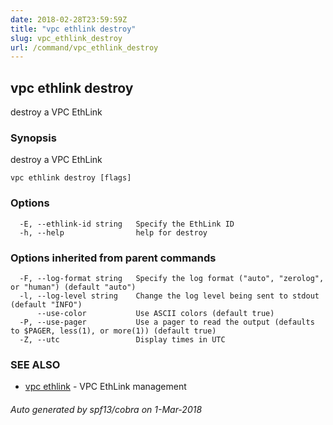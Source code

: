 ```yaml
---
date: 2018-02-28T23:59:59Z
title: "vpc ethlink destroy"
slug: vpc_ethlink_destroy
url: /command/vpc_ethlink_destroy
---
```

## vpc ethlink destroy

destroy a VPC EthLink

### Synopsis


destroy a VPC EthLink

```
vpc ethlink destroy [flags]
```

### Options

```
  -E, --ethlink-id string   Specify the EthLink ID
  -h, --help                help for destroy
```

### Options inherited from parent commands

```
  -F, --log-format string   Specify the log format ("auto", "zerolog", or "human") (default "auto")
  -l, --log-level string    Change the log level being sent to stdout (default "INFO")
      --use-color           Use ASCII colors (default true)
  -P, --use-pager           Use a pager to read the output (defaults to $PAGER, less(1), or more(1)) (default true)
  -Z, --utc                 Display times in UTC
```

### SEE ALSO
* [vpc ethlink](/command/vpc_ethlink)	 - VPC EthLink management

###### Auto generated by spf13/cobra on 1-Mar-2018
